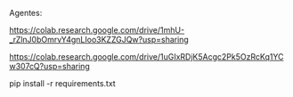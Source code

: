 Agentes:


https://colab.research.google.com/drive/1mhU-_rZlnJ0bOmrvY4gnLIoo3KZZGJQw?usp=sharing


https://colab.research.google.com/drive/1uGIxRDjK5Acgc2Pk5OzRcKq1YCw307cQ?usp=sharing

pip install -r requirements.txt